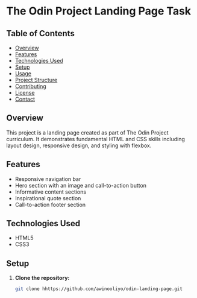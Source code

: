 # The Odin Project Landing Page Task

## Table of Contents
- [Overview](#overview)
- [Features](#features)
- [Technologies Used](#technologies-used)
- [Setup](#setup)
- [Usage](#usage)
- [Project Structure](#project-structure)
- [Contributing](#contributing)
- [License](#license)
- [Contact](#contact)

## Overview
This project is a landing page created as part of The Odin Project curriculum. It demonstrates fundamental HTML and CSS skills including layout design, responsive design, and styling with flexbox.

## Features
- Responsive navigation bar
- Hero section with an image and call-to-action button
- Informative content sections
- Inspirational quote section
- Call-to-action footer section

## Technologies Used
- HTML5
- CSS3

## Setup
1. **Clone the repository:**
   ```sh
   git clone hhttps://github.com/awinooliyo/odin-landing-page.git


